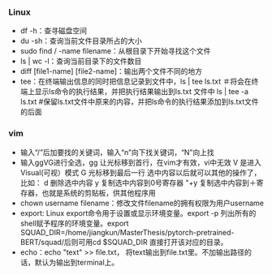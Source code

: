 ### Linux
- df -h：查寻磁盘空间
- du -sh：查询当前文件目录所占的大小
- sudo find / -name filename：从根目录下开始寻找这个文件
- ls | wc -l：查询当前目录下的文件数目
- diff [file1-name] [file2-name]：输出两个文件不同的地方
- tee：在终端输出信息的同时把信息记录到文件中，ls | tee ls.txt   ＃将会在终端上显示ls命令的执行结果，并把执行结果输出到ls.txt 文件中  ls | tee -a ls.txt #保留ls.txt文件中原来的内容，并把ls命令的执行结果添加到ls.txt文件的后面
### vim
- 输入“/”后加要找的关键词，输入“n”向下找关键词，“N”向上找
- 输入ggVG进行全选，gg 让光标移到首行，在vim才有效，vi中无效 
V   是进入Visual(可视）模式 
G  光标移到最后一行 
选中内容以后就可以其他的操作了，比如： 
d  删除选中内容 
y  复制选中内容到0号寄存器 
"+y  复制选中内容到＋寄存器，也就是系统的剪贴板，供其他程序用 
- chown username filename：修改文件filename的拥有权限为用户username
- export: Linux export命令用于设置或显示环境变量。export -p 列出所有的shell赋予程序的环境变量。export SQUAD_DIR=/home/jiangkun/MasterThesis/pytorch-pretrained-BERT/squad/后则可用cd $SQUAD_DIR 直接打开该对应的目录。
- echo：echo "text" >> file.txt， 将text输出到file.txt里。不加输出路径的话，默认为输出到terminal上。